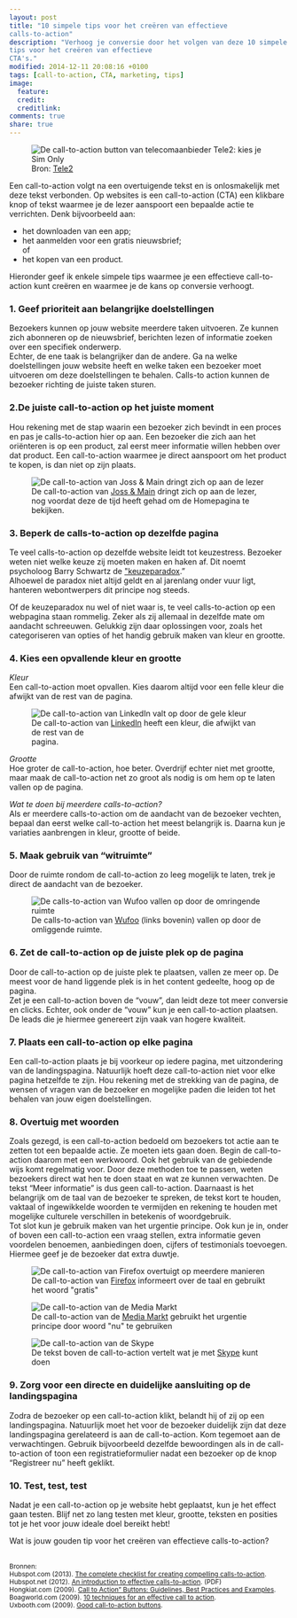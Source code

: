 ```yaml
---
layout: post
title: "10 simpele tips voor het creëren van effectieve
calls-to-action"
description: "Verhoog je conversie door het volgen van deze 10 simpele
tips voor het creëren van effectieve
CTA's."
modified: 2014-12-11 20:08:16 +0100
tags: [call-to-action, CTA, marketing, tips]
image:
  feature: 
  credit: 
  creditlink: 
comments: true
share: true
---
```

<figure>
<img src="/images/tele2-cta.jpg" alt="De call-to-action button van
telecomaanbieder Tele2: kies je Sim Only">
<figcaption>Bron: <a href="https://www.tele2.nl">Tele2</a></figcaption>
</figure>

Een call-to-action volgt na een overtuigende tekst en is onlosmakelijk
met deze tekst verbonden. Op websites is een call-to-action (CTA) een
klikbare knop of tekst waarmee je de lezer aanspoort een bepaalde actie te verrichten. Denk bijvoorbeeld aan:<br>
<ul>
<li>het downloaden van een app;</li>
<li>het aanmelden voor een gratis nieuwsbrief;<br>of<br></li>
<li>het kopen van een product.</li>
</ul>

Hieronder geef ik enkele simpele tips waarmee je een
effectieve call-to-action kunt creëren en waarmee je de kans op
conversie verhoogt.

<h3>1. Geef prioriteit aan belangrijke doelstellingen</h3>
Bezoekers kunnen op jouw website meerdere taken uitvoeren. Ze kunnen zich abonneren op de nieuwsbrief, berichten lezen of informatie zoeken over een specifiek onderwerp.<br>
Echter, de ene taak is belangrijker dan de andere. Ga na welke
doelstellingen jouw website heeft en welke taken een bezoeker moet
uitvoeren om deze doelstellingen te behalen. Calls-to action kunnen de
bezoeker richting de juiste taken sturen.

<h3>2.De juiste call-to-action op het juiste moment</h3>
Hou rekening met de stap waarin een bezoeker zich bevindt in een
proces en pas je calls-to-action hier op aan. Een bezoeker die zich
aan het oriënteren is op een product, zal eerst meer informatie willen
hebben over dat product. Een call-to-action waarmee je direct
aanspoort om het product te kopen, is dan niet op zijn plaats.

<figure class="shadow">
<img src="/images/jossmain-cta.jpg" alt="De call-to-action van Joss &
Main dringt zich op aan de lezer">
<figcaption>De call-to-action van <a href="http://jossandmain.co.uk/">Joss & Main</a> dringt zich op aan de
lezer, nog voordat deze de tijd heeft gehad om de Homepagina te bekijken.</figcaption>
</figure>

<h3>3. Beperk de calls-to-action op dezelfde pagina</h3>
Te veel calls-to-action op dezelfde website leidt tot
keuzestress. Bezoeker weten niet welke keuze zij moeten maken en haken
af. Dit noemt psycholoog Barry Schwartz de <a href="http://www.ted.com/talks/barry_schwartz_on_the_paradox_of_choice?language=nl">"keuzeparadox</a>.”<br>
Alhoewel de paradox niet altijd geldt en al jarenlang onder vuur ligt,
hanteren webontwerpers dit principe nog steeds.<br>

Of de keuzeparadox nu wel of niet waar is, te veel calls-to-action op
een webpagina staan rommelig. Zeker als zij allemaal in dezelfde mate om aandacht schreeuwen. Gelukkig zijn daar oplossingen voor, zoals het categoriseren van opties of het handig gebruik maken van kleur en grootte.

<h3>4. Kies een opvallende kleur en grootte</h3>

<em>Kleur</em><br>
Een call-to-action moet opvallen. Kies daarom altijd voor een felle kleur die afwijkt van de rest van de pagina.

<figure class="shadow">
<img src="/images/linkedin-cta.jpg" alt="De call-to-action van
LinkedIn valt op door de gele kleur">
<figcaption>De call-to-action van <a href="https://www.linkedin.com">LinkedIn</a> heeft een kleur,
die afwijkt van de rest van de<br>pagina.<br>
</figcaption>
</figure>

<em>Grootte</em><br>
Hoe groter de call-to-action, hoe beter. Overdrijf echter niet met grootte, maar maak de call-to-action net zo groot als nodig is om hem op te laten vallen op de pagina. 

<em>Wat te doen bij meerdere calls-to-action?</em><br>
Als er meerdere calls-to-action om de aandacht van de bezoeker vechten, bepaal dan eerst welke call-to-action het meest belangrijk is. Daarna kun je variaties aanbrengen in kleur, grootte of beide.

<h3>5. Maak gebruik van “witruimte”</h3>
Door de ruimte rondom de call-to-action zo leeg mogelijk te laten,
trek je direct de aandacht van de bezoeker.

<figure class="shadow">
<img src="/images/wufoo-cta-ruimte.jpg" alt="De calls-to-action van Wufoo
vallen op door de omringende ruimte">
<figcaption>De calls-to-action van <a href="http://www.wufoo.com">Wufoo</a> (links bovenin) vallen op
door de omliggende ruimte.<br>
</figcaption>
</figure>


<h3>6. Zet de call-to-action op de juiste plek op de pagina</h3>
Door de call-to-action op de juiste plek te plaatsen, vallen ze meer op. De meest voor de hand liggende plek is in het content gedeelte, hoog op de pagina.<br>
Zet je een call-to-action boven de “vouw”, dan leidt deze tot meer conversie en clicks. Echter, ook onder de “vouw” kun je een call-to-action plaatsen. De leads die je hiermee genereert zijn vaak van hogere kwaliteit. 


<h3>7. Plaats een call-to-action op elke pagina</h3>
Een call-to-action plaats je bij voorkeur op iedere pagina, met uitzondering van de landingspagina. Natuurlijk hoeft deze call-to-action niet voor elke pagina hetzelfde te zijn. Hou rekening met de strekking van de pagina, de wensen of vragen van de bezoeker en mogelijke paden die leiden tot het behalen van jouw eigen doelstellingen. 

<h3>8. Overtuig met woorden</h3>
Zoals gezegd, is een call-to-action bedoeld om bezoekers tot actie aan te zetten tot een bepaalde actie. Ze moeten iets gaan doen. Begin de call-to-action daarom met een werkwoord. Ook het gebruik van de gebiedende wijs komt regelmatig voor. Door deze methoden toe te passen, weten bezoekers direct wat hen te doen staat en wat ze kunnen verwachten. De tekst “Meer informatie” is dus geen call-to-action. 
Daarnaast is het belangrijk om de taal van de bezoeker te spreken, de tekst kort te houden, vaktaal of ingewikkelde woorden te vermijden en rekening te houden met mogelijke culturele verschillen in betekenis of woordgebruik.<br>
Tot slot kun je gebruik maken van het urgentie principe. Ook kun je
in, onder of boven een call-to-action een vraag stellen, extra
informatie geven voordelen benoemen, aanbiedingen doen, cijfers of
testimonials toevoegen. Hiermee geef je de bezoeker dat extra duwtje.

<figure class="shadow">
<img src="/images/firefox-cta.png" alt="De call-to-action van Firefox
overtuigt op meerdere manieren">
<figcaption>De call-to-action van <a href="https://www.mozilla.org/nl/firefox/desktop/">Firefox</a> informeert over
de taal en gebruikt het woord "gratis"<br>
</figcaption>
</figure>

<figure class="shadow">
<img src="/images/mediamarkt-cta.png" alt="De call-to-action van de
Media Markt">
<figcaption>De call-to-action van de <a href="http://www.mediamarkt.nl">Media Markt</a> gebruikt het urgentie
principe door woord "nu" te gebruiken<br>
</figcaption>
</figure>

<figure class="shadow">
<img src="/images/skype-cta.jpg" alt="De call-to-action van de
Skype">
<figcaption>De tekst boven de call-to-action vertelt
wat je met <a href="http://www.skype.com/en/">Skype</a> kunt doen<br>
</figcaption>
</figure>

<h3>9. Zorg voor een directe en duidelijke aansluiting op de landingspagina</h3>
Zodra de bezoeker op een call-to-action klikt, belandt hij of zij op een landingspagina. Natuurlijk moet het voor de bezoeker duidelijk zijn dat deze landingspagina gerelateerd is aan de call-to-action. Kom tegemoet aan de verwachtingen. Gebruik bijvoorbeeld dezelfde bewoordingen als in de call-to-action of toon een registratieformulier nadat een bezoeker op de knop  “Registreer nu” heeft geklikt. 

<h3>10. Test, test, test</h3>
Nadat je een call-to-action op je website hebt geplaatst, kun je het effect gaan testen. Blijf net zo lang testen met kleur, grootte, teksten en posities tot je het voor jouw ideale doel bereikt hebt!

<br>

Wat is jouw gouden tip voor het creëren van effectieve calls-to-action? 
<br><br>

<small>
Bronnen:<br>
Hubspot.com (2013). <a
href="http://blog.hubspot.com/marketing/call-to-action-optimization-ht">The
complete checklist for creating compelling calls-to-action</a>.<br>
Hubspot.net (2012). <a
href="http://cdn2.hubspot.net/hub/53/blog/docs/ebooks/how%20to%20create%20effective%20calls-to-action.pdf">An
introduction to effective calls-to-action</a>. (PDF)<br>
Hongkiat.com (2009). <a href="http://www.hongkiat.com/blog/call-to-action-buttons-guidelines-best-practices-and-examples/">Call to Action” Buttons: Guidelines, Best
Practices and Examples</a>.<br>
Boagworld.com (2009). <a href="https://boagworld.com/design/10-techniques-for-an-effective-call-to-action">10 techniques for an effective call to
action</a>.<br>
Uxbooth.com (2009). <a
href="http://www.uxbooth.com/articles/good-call-to-action-buttons/">Good
call-to-action buttons</a>.
</small>

